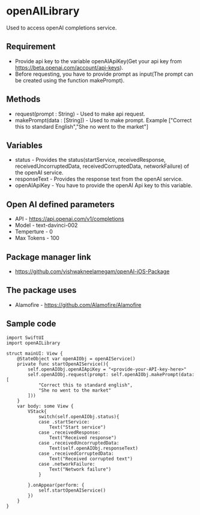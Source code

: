 # openAILibrary

Used to access openAI completions service.

## Requirement

- Provide api key to the variable openAIApiKey(Get your api key from https://beta.openai.com/account/api-keys).
- Before requesting, you have to provide prompt as input(The prompt can be created using the function makePrompt).

## Methods
- request(prompt : String) - Used to make api request.
- makePrompt(data : [String]) - Used to make prompt.  Example ["Correct this to standard English","She no went to the market"]

## Variables
- status - Provides the status(startService, receivedResponse, receivedUncorruptedData, receivedCorruptedData, networkFailure) of the openAI service.
- responseText -  Provides the response text from the openAI service.
- openAIApiKey - You have to provide the openAI Api key to this variable.

## Open AI defined parameters
- API - https://api.openai.com/v1/completions
- Model - text-davinci-002
- Temperture - 0
- Max Tokens - 100

## Package manager link
- https://github.com/vishwakneelamegam/openAI-iOS-Package

## The package uses
- Alamofire - https://github.com/Alamofire/Alamofire

## Sample code

```
import SwiftUI
import openAILibrary

struct mainUI: View {
    @StateObject var openAIObj = openAIService()
    private func startOpenAIService(){
        self.openAIObj.openAIApiKey = "<provide-your-API-key-here>"
        self.openAIObj.request(prompt: self.openAIObj.makePrompt(data: [
            "Correct this to standard english",
            "She no went to the market"
        ]))
    }
    var body: some View {
        VStack{
            switch(self.openAIObj.status){
            case .startService:
                Text("Start service")
            case .receivedResponse:
                Text("Received response")
            case .receivedUncorruptedData:
                Text(self.openAIObj.responseText)
            case .receivedCorruptedData:
                Text("Received corrupted text")
            case .networkFailure:
                Text("Network failure")
            }
            
        }.onAppear(perform: {
            self.startOpenAIService()
        })
    }
}
```
